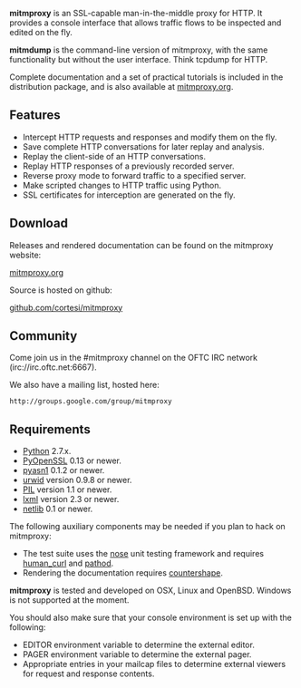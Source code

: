 __mitmproxy__ is an SSL-capable man-in-the-middle proxy for HTTP. It provides a
console interface that allows traffic flows to be inspected and edited on the
fly.

__mitmdump__ is the command-line version of mitmproxy, with the same
functionality but without the user interface. Think tcpdump for HTTP.

Complete documentation and a set of practical tutorials is included in the
distribution package, and is also available at
[mitmproxy.org](http://mitmproxy.org).


Features
--------

- Intercept HTTP requests and responses and modify them on the fly.
- Save complete HTTP conversations for later replay and analysis.
- Replay the client-side of an HTTP conversations.
- Replay HTTP responses of a previously recorded server.
- Reverse proxy mode to forward traffic to a specified server.
- Make scripted changes to HTTP traffic using Python.
- SSL certificates for interception are generated on the fly.


Download
--------

Releases and rendered documentation can be found on the mitmproxy website:

[mitmproxy.org](http://mitmproxy.org)

Source is hosted on github:

[github.com/cortesi/mitmproxy](http://github.com/cortesi/mitmproxy)


Community
---------

Come join us in the #mitmproxy channel on the OFTC IRC network
(irc://irc.oftc.net:6667).

We also have a mailing list, hosted here:

    http://groups.google.com/group/mitmproxy


Requirements
------------

* [Python](http://www.python.org) 2.7.x.
* [PyOpenSSL](http://pypi.python.org/pypi/pyOpenSSL) 0.13 or newer.
* [pyasn1](http://pypi.python.org/pypi/pyasn1) 0.1.2 or newer.
* [urwid](http://excess.org/urwid/) version 0.9.8 or newer.
* [PIL](http://www.pythonware.com/products/pil/) version 1.1 or newer.
* [lxml](http://lxml.de/) version 2.3 or newer.
* [netlib](http://pypi.python.org/pypi/netlib) 0.1 or newer.

The following auxiliary components may be needed if you plan to hack on
mitmproxy:

* The test suite uses the [nose](http://readthedocs.org/docs/nose/en/latest/) unit testing
  framework and requires [human_curl](https://github.com/Lispython/human_curl) and
  [pathod](http://pypi.python.org/pypi/pathod).
* Rendering the documentation requires [countershape](http://github.com/cortesi/countershape).

__mitmproxy__ is tested and developed on OSX, Linux and OpenBSD. Windows is not
supported at the moment.

You should also make sure that your console environment is set up with the
following:

* EDITOR environment variable to determine the external editor.
* PAGER environment variable to determine the external pager.
* Appropriate entries in your mailcap files to determine external
  viewers for request and response contents.
